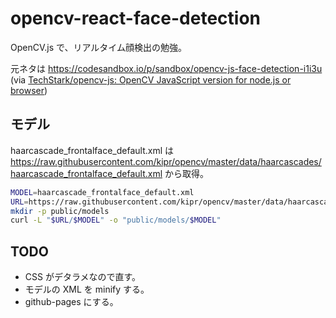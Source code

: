 # opencv-react-face-detection

OpenCV.js で、リアルタイム顔検出の勉強。

元ネタは
<https://codesandbox.io/p/sandbox/opencv-js-face-detection-i1i3u>
(via [TechStark/opencv-js: OpenCV JavaScript version for node.js or browser](https://github.com/TechStark/opencv-js))

## モデル

haarcascade_frontalface_default.xml は
<https://raw.githubusercontent.com/kipr/opencv/master/data/haarcascades/haarcascade_frontalface_default.xml>
から取得。

```sh
MODEL=haarcascade_frontalface_default.xml
URL=https://raw.githubusercontent.com/kipr/opencv/master/data/haarcascades
mkdir -p public/models
curl -L "$URL/$MODEL" -o "public/models/$MODEL"
```

## TODO

- CSS がデタラメなので直す。
- モデルの XML を minify する。
- github-pages にする。
